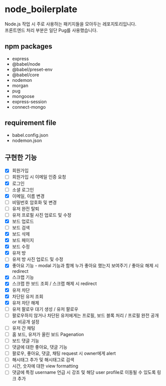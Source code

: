 # node_boilerplate

Node.js 작업 시 주로 사용하는 패키지들을 모아두는 레포지토리입니다.  
프론트엔드 처리 부분은 일단 Pug를 사용했습니다.

## npm packages

- express
- @babel/node
- @babel/preset-env
- @babel/core
- nodemon
- morgan
- pug
- mongoose
- express-session
- connect-mongo

## requirement file

- babel.config.json
- nodemon.json

## 구현한 기능

- [x] 회원가입
- [ ] 회원가입 시 이메일 인증 요청
- [x] 로그인
- [ ] 소셜 로그인
- [x] 이메일, 이름 변경
- [ ] 비밀번호 암호화 및 변경
- [ ] 유저 완전 탈퇴
- [ ] 유저 프로필 사진 업로드 및 수정
- [x] 보드 업로드
- [ ] 보드 검색
- [x] 보드 삭제
- [x] 보드 페이지
- [x] 보드 수정
- [x] 유저 방
- [ ] 유저 방 사진 업로드 및 수정
- [x] 좋아요 기능 - modal 기능과 함께 누가 좋아요 했는지 보여주기 / 좋아요 해제 시 redirect
- [x] 스크랩 기능
- [x] 스크랩 한 보드 조회 / 스크랩 해제 시 redirect
- [x] 유저 차단
- [x] 차단된 유저 조회
- [x] 유저 차단 해제
- [ ] 유저 팔로우 대기 생성 / 유저 팔로우
- [ ] 팔로우하지 않거나 차단된 유저에게는 프로필, 보드 블록 처리 / 프로필 완전 공개 or 비공개 설정
- [ ] 유저 간 채팅
- [ ] 홈 보드, 유저가 올린 보드 Pagenation
- [ ] 보드 댓글 기능
- [ ] 댓글에 대한 좋아요, 댓글 기능
- [ ] 팔로우, 좋아요, 댓글, 채팅 request 시 owner에게 alert
- [ ] 해시태그 추가 및 해시태그로 검색
- [ ] 시간, 숫자에 대한 view formatting
- [ ] 댓글에 특정 username 언급 시 강조 및 해당 user profile로 이동될 수 있도록 링크 추가
